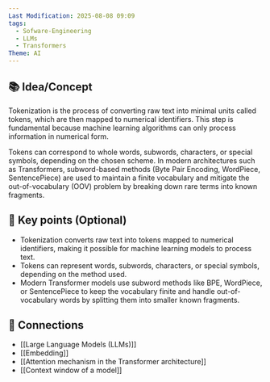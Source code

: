 ```yaml
---
Last Modification: 2025-08-08 09:09
tags:
  - Sofware-Engineering
  - LLMs
  - Transformers
Theme: AI
---
```



## 📚 Idea/Concept 
Tokenization is the process of converting raw text into minimal units called tokens, which are then mapped to numerical identifiers. This step is fundamental because machine learning algorithms can only process information in numerical form.

Tokens can correspond to whole words, subwords, characters, or special symbols, depending on the chosen scheme. In modern architectures such as Transformers, subword-based methods (Byte Pair Encoding, WordPiece, SentencePiece) are used to maintain a finite vocabulary and mitigate the out-of-vocabulary (OOV) problem by breaking down rare terms into known fragments.
## 📌 Key points (Optional)
- Tokenization converts raw text into tokens mapped to numerical identifiers, making it possible for machine learning models to process text.
- Tokens can represent words, subwords, characters, or special symbols, depending on the method used.
- Modern Transformer models use subword methods like BPE, WordPiece, or SentencePiece to keep the vocabulary finite and handle out-of-vocabulary words by splitting them into smaller known fragments.

## 🔗 Connections
- [[Large Language Models (LLMs)]]
- [[Embedding]]
- [[Attention mechanism in the Transformer architecture]]
- [[Context window of a model]]

